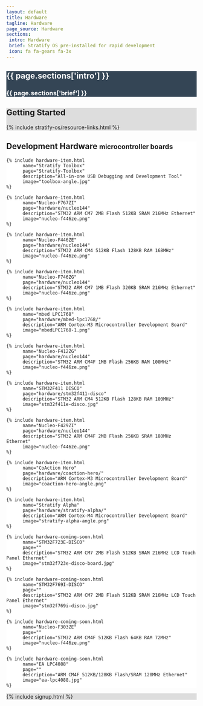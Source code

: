 ```yaml
---
layout: default
title: Hardware
tagline: Hardware
page_source: Hardware
sections:
 intro: Hardware
 brief: Stratify OS pre-installed for rapid development
 icon: fa fa-gears fa-3x
---
```


<div style="background: #344555; color: #fff;">
	<div class="container">
  <div class="row header_row">
			<div class="col-md-3 text-center">
				<h2><i class="{{ page.sections['icon'] }}"></i></h2>
			</div>
			<div class="col-md-9">
				<h2><b>{{ page.sections['intro'] }}</b></h2>
				<h3>{{ page.sections['brief'] }}</h3>
			</div>
		</div>
	</div>
</div>

<div style="background: #ddd; height: auto">
<div class="container">
  <h2>Getting <b>Started</b></h2>
  </div>
  {% include stratify-os/resource-links.html %}
</div>

<div style="background: #fff;">
	<div class="container">

  <h2>Development <b>Hardware</b> <small>microcontroller boards</small></h2>

  <div class="row">

    {% include hardware-item.html
          name="Stratify Toolbox"
          page="Stratify-Toolbox"
          description="All-in-one USB Debugging and Development Tool"
          image="toolbox-angle.jpg"
    %}

    {% include hardware-item.html
          name="Nucleo-F767ZI"
          page="hardware/nucleo144"
          description="STM32 ARM CM7 2MB Flash 512KB SRAM 216MHz Ethernet"
          image="nucleo-f446ze.png"
    %}

    {% include hardware-item.html
          name="Nucleo-F446ZE"
          page="hardware/nucleo144"
          description="STM32 ARM CM4 512KB Flash 128KB RAM 168MHz"
          image="nucleo-f446ze.png"
    %}

    {% include hardware-item.html
          name="Nucleo-F746ZG"
          page="hardware/nucleo144"
          description="STM32 ARM CM7 1MB Flash 320KB SRAM 216MHz Ethernet"
          image="nucleo-f446ze.png"
    %}

    {% include hardware-item.html
          name="mbed LPC1768"
          page="hardware/mbed-lpc1768/"
          description="ARM Cortex-M3 Microcontroller Development Board"
          image="mbedLPC1768-1.png"
    %}

    {% include hardware-item.html
          name="Nucleo-F412ZG"
          page="hardware/nucleo144"
          description="STM32 ARM CM4F 1MB Flash 256KB RAM 100MHz"
          image="nucleo-f446ze.png"
    %}

    {% include hardware-item.html
          name="STM32F411 DISCO"
          page="hardware/stm32f411-disco"
          description="STM32 ARM CM4 512KB Flash 128KB RAM 100MHz"
          image="stm32f411e-disco.jpg"
    %}

    {% include hardware-item.html
          name="Nucleo-F429ZI"
          page="hardware/nucleo144"
          description="STM32 ARM CM4F 2MB Flash 256KB SRAM 180MHz Ethernet"
          image="nucleo-f446ze.png"
    %}

    {% include hardware-item.html
          name="CoAction Hero"
          page="hardware/coaction-hero/"
          description="ARM Cortex-M3 Microcontroller Development Board"
          image="coaction-hero-angle.png"
    %}

    {% include hardware-item.html
          name="Stratify Alpha"
          page="hardware/stratify-alpha/"
          description="ARM Cortex-M4 Microcontroller Development Board"
          image="stratify-alpha-angle.png"
    %}

    {% include hardware-coming-soon.html
          name="STM32F723E-DISCO"
          page=""
          description="STM32 ARM CM7 2MB Flash 512KB SRAM 216MHz LCD Touch Panel Ethernet"
          image="stm32f723e-disco-board.jpg"
    %}

    {% include hardware-coming-soon.html
          name="STM32F769I-DISCO"
          page=""
          description="STM32 ARM CM7 2MB Flash 512KB SRAM 216MHz LCD Touch Panel Ethernet"
          image="stm32f769i-disco.jpg"
    %}

    {% include hardware-coming-soon.html
          name="Nucleo-F303ZE"
          page=""
          description="STM32 ARM CM4F 512KB Flash 64KB RAM 72MHz"
          image="nucleo-f446ze.png"
    %}

    {% include hardware-coming-soon.html
          name="EA LPC4088"
          page=""
          description="ARM CM4F 512KB/128KB Flash/SRAM 120MHz Ethernet"
          image="ea-lpc4088.jpg"
    %}

  

  </div>

</div>
</div>



<div style="background: #ddd;">
	<div class="container">
		{% include signup.html %}
	</div>
</div>
